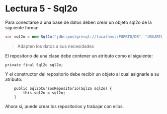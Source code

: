 # Lectura 5 - Sql2o

Para conectarse a una base de datos deben crear un objeto sql2o de la siguiente forma:

```java
var sql2o = new Sql2o("jdbc:postgresql://localhost:PUERTO/DB", "USUARIO", "CLAVE");
```

> Adapten los datos a sus necesidades

El repositorio de una clase debe contener un atributo como el siguiente: 

```
private final Sql2o sql2o;
```

Y el constructor del repositorio debe recibir un objeto al cual asignarle a su atributo:

```
    public Sql2oCursosRepositorio(Sql2o sql2o) {
        this.sql2o = sql2o;
    }
```

Ahora si, puede crear los repositorios y trabajar con ellos.